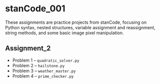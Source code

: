# stanCode_001
These assignments are practice projects from stanCode, focusing on Python syntax, nested structures, variable assignment and reassignment, string methods, and some basic image pixel manipulation.

## Assignment_2
- Problem 1 – `quadratic_solver.py`
- Problem 2 – `hailstone.py`
- Problem 3 – `weather_master.py`
- Problem 4 – `prime_checker.py`
